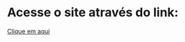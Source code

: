 # Acesse o site através do link:
[Clique em aqui](https://jhonisrael.github.io/jhonata-farias/page)
